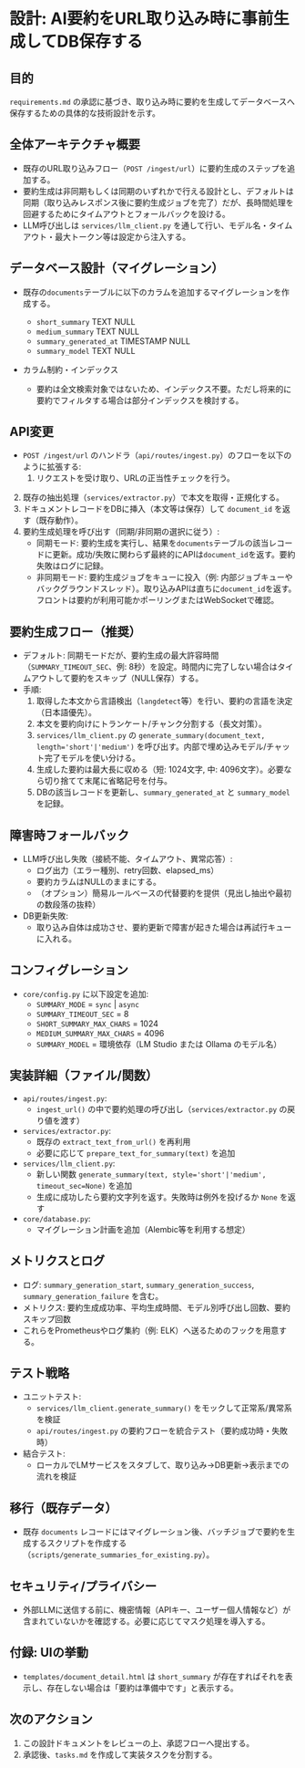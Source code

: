 # 設計: AI要約をURL取り込み時に事前生成してDB保存する

## 目的
`requirements.md` の承認に基づき、取り込み時に要約を生成してデータベースへ保存するための具体的な技術設計を示す。

## 全体アーキテクチャ概要
- 既存のURL取り込みフロー（`POST /ingest/url`）に要約生成のステップを追加する。
- 要約生成は非同期もしくは同期のいずれかで行える設計とし、デフォルトは同期（取り込みレスポンス後に要約生成ジョブを完了）だが、長時間処理を回避するためにタイムアウトとフォールバックを設ける。
- LLM呼び出しは `services/llm_client.py` を通して行い、モデル名・タイムアウト・最大トークン等は設定から注入する。

## データベース設計（マイグレーション）
- 既存の`documents`テーブルに以下のカラムを追加するマイグレーションを作成する。
  - `short_summary` TEXT NULL
  - `medium_summary` TEXT NULL
  - `summary_generated_at` TIMESTAMP NULL
  - `summary_model` TEXT NULL

- カラム制約・インデックス
  - 要約は全文検索対象ではないため、インデックス不要。ただし将来的に要約でフィルタする場合は部分インデックスを検討する。

## API変更
- `POST /ingest/url` のハンドラ（`api/routes/ingest.py`）のフローを以下のように拡張する:
  1. リクエストを受け取り、URLの正当性チェックを行う。
 2. 既存の抽出処理（`services/extractor.py`）で本文を取得・正規化する。
 3. ドキュメントレコードをDBに挿入（本文等は保存）して `document_id` を返す（既存動作）。
 4. 要約生成処理を呼び出す（同期/非同期の選択に従う）:
     - 同期モード: 要約生成を実行し、結果を`documents`テーブルの該当レコードに更新。成功/失敗に関わらず最終的にAPIは`document_id`を返す。要約失敗はログに記録。
     - 非同期モード: 要約生成ジョブをキューに投入（例: 内部ジョブキューやバックグラウンドスレッド）。取り込みAPIは直ちに`document_id`を返す。フロントは要約が利用可能かポーリングまたはWebSocketで確認。

## 要約生成フロー（推奨）
- デフォルト: 同期モードだが、要約生成の最大許容時間（`SUMMARY_TIMEOUT_SEC`、例: 8秒）を設定。時間内に完了しない場合はタイムアウトして要約をスキップ（NULL保存）する。
- 手順:
  1. 取得した本文から言語検出（`langdetect`等）を行い、要約の言語を決定（日本語優先）。
  2. 本文を要約向けにトランケート/チャンク分割する（長文対策）。
  3. `services/llm_client.py` の `generate_summary(document_text, length='short'|'medium')` を呼び出す。内部で埋め込みモデル/チャット完了モデルを使い分ける。
  4. 生成した要約は最大長に収める（短: 1024文字, 中: 4096文字）。必要なら切り捨てて末尾に省略記号を付与。
  5. DBの該当レコードを更新し、`summary_generated_at` と `summary_model` を記録。

## 障害時フォールバック
- LLM呼び出し失敗（接続不能、タイムアウト、異常応答）:
  - ログ出力（エラー種別、retry回数、elapsed_ms）
  - 要約カラムはNULLのままにする。
  - （オプション）簡易ルールベースの代替要約を提供（見出し抽出や最初の数段落の抜粋）
- DB更新失敗:
  - 取り込み自体は成功させ、要約更新で障害が起きた場合は再試行キューに入れる。

## コンフィグレーション
- `core/config.py` に以下設定を追加:
  - `SUMMARY_MODE` = `sync` | `async`
  - `SUMMARY_TIMEOUT_SEC` = 8
  - `SHORT_SUMMARY_MAX_CHARS` = 1024
  - `MEDIUM_SUMMARY_MAX_CHARS` = 4096
  - `SUMMARY_MODEL` = 環境依存（LM Studio または Ollama のモデル名）

## 実装詳細（ファイル/関数）
- `api/routes/ingest.py`:
  - `ingest_url()` の中で要約処理の呼び出し（`services/extractor.py` の戻り値を渡す）
- `services/extractor.py`:
  - 既存の `extract_text_from_url()` を再利用
  - 必要に応じて `prepare_text_for_summary(text)` を追加
- `services/llm_client.py`:
  - 新しい関数 `generate_summary(text, style='short'|'medium', timeout_sec=None)` を追加
  - 生成に成功したら要約文字列を返す。失敗時は例外を投げるか `None` を返す
- `core/database.py`:
  - マイグレーション計画を追加（Alembic等を利用する想定）

## メトリクスとログ
- ログ: `summary_generation_start`, `summary_generation_success`, `summary_generation_failure` を含む。
- メトリクス: 要約生成成功率、平均生成時間、モデル別呼び出し回数、要約スキップ回数
- これらをPrometheusやログ集約（例: ELK）へ送るためのフックを用意する。

## テスト戦略
- ユニットテスト:
  - `services/llm_client.generate_summary()` をモックして正常系/異常系を検証
  - `api/routes/ingest.py` の要約フローを統合テスト（要約成功時・失敗時）
- 結合テスト:
  - ローカルでLMサービスをスタブして、取り込み→DB更新→表示までの流れを検証

## 移行（既存データ）
- 既存 `documents` レコードにはマイグレーション後、バッチジョブで要約を生成するスクリプトを作成する（`scripts/generate_summaries_for_existing.py`）。

## セキュリティ/プライバシー
- 外部LLMに送信する前に、機密情報（APIキー、ユーザー個人情報など）が含まれていないかを確認する。必要に応じてマスク処理を導入する。

## 付録: UIの挙動
- `templates/document_detail.html` は `short_summary` が存在すればそれを表示し、存在しない場合は「要約は準備中です」と表示する。

## 次のアクション
1. この設計ドキュメントをレビューの上、承認フローへ提出する。
2. 承認後、`tasks.md` を作成して実装タスクを分割する。
